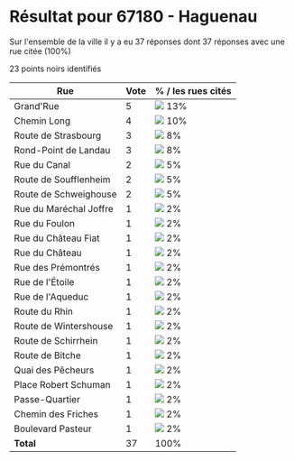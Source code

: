 # Résultat pour 67180 - Haguenau

Sur l'ensemble de la ville il y a eu 37 réponses dont 37 réponses avec une rue citée (100%)

23 points noirs identifiés

| Rue | Vote | % / les rues cités|
|-----|------|-------------------|
| Grand'Rue | 5 | <img src="../../img/bar_13.gif" />&nbsp;13%|
| Chemin Long | 4 | <img src="../../img/bar_10.gif" />&nbsp;10%|
| Route de Strasbourg | 3 | <img src="../../img/bar_8.gif" />&nbsp;8%|
| Rond-Point de Landau | 3 | <img src="../../img/bar_8.gif" />&nbsp;8%|
| Rue du Canal | 2 | <img src="../../img/bar_5.gif" />&nbsp;5%|
| Route de Soufflenheim | 2 | <img src="../../img/bar_5.gif" />&nbsp;5%|
| Route de Schweighouse | 2 | <img src="../../img/bar_5.gif" />&nbsp;5%|
| Rue du Maréchal Joffre | 1 | <img src="../../img/bar_2.gif" />&nbsp;2%|
| Rue du Foulon | 1 | <img src="../../img/bar_2.gif" />&nbsp;2%|
| Rue du Château Fiat | 1 | <img src="../../img/bar_2.gif" />&nbsp;2%|
| Rue du Château | 1 | <img src="../../img/bar_2.gif" />&nbsp;2%|
| Rue des Prémontrés | 1 | <img src="../../img/bar_2.gif" />&nbsp;2%|
| Rue de l'Étoile | 1 | <img src="../../img/bar_2.gif" />&nbsp;2%|
| Rue de l'Aqueduc | 1 | <img src="../../img/bar_2.gif" />&nbsp;2%|
| Route du Rhin | 1 | <img src="../../img/bar_2.gif" />&nbsp;2%|
| Route de Wintershouse | 1 | <img src="../../img/bar_2.gif" />&nbsp;2%|
| Route de Schirrhein | 1 | <img src="../../img/bar_2.gif" />&nbsp;2%|
| Route de Bitche | 1 | <img src="../../img/bar_2.gif" />&nbsp;2%|
| Quai des Pêcheurs | 1 | <img src="../../img/bar_2.gif" />&nbsp;2%|
| Place Robert Schuman | 1 | <img src="../../img/bar_2.gif" />&nbsp;2%|
| Passe-Quartier | 1 | <img src="../../img/bar_2.gif" />&nbsp;2%|
| Chemin des Friches | 1 | <img src="../../img/bar_2.gif" />&nbsp;2%|
| Boulevard Pasteur | 1 | <img src="../../img/bar_2.gif" />&nbsp;2%|
| **Total** | 37 | 100%|
